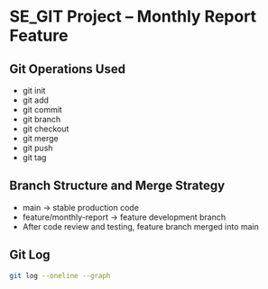 # SE_GIT Project – Monthly Report Feature

## Git Operations Used
- git init
- git add
- git commit
- git branch
- git checkout
- git merge
- git push
- git tag

## Branch Structure and Merge Strategy
- main → stable production code
- feature/monthly-report → feature development branch
- After code review and testing, feature branch merged into main

## Git Log
```bash
git log --oneline --graph
